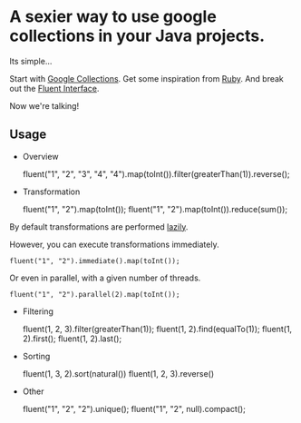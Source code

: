 # A sexier way to use google collections in your Java projects.

Its simple...

Start with [Google Collections](http://code.google.com/p/google-collections/).
Get some inspiration from [Ruby](http://ruby-doc.org/core/classes/Array.html).
And break out the [Fluent Interface](http://en.wikipedia.org/wiki/Fluent_interface).

Now we're talking!

## Usage

* Overview

	fluent("1", "2", "3", "4", "4").map(toInt()).filter(greaterThan(1)).reverse();
	
* Transformation

	fluent("1", "2").map(toInt());
	fluent("1", "2").map(toInt()).reduce(sum());
	
By default transformations are performed [lazily](http://google-collections.googlecode.com/svn/trunk/javadoc/com/google/common/collect/Lists.html#transform(java.util.List,%20com.google.common.base.Function)).

However, you can execute transformations immediately.

	fluent("1", "2").immediate().map(toInt());

Or even in parallel, with a given number of threads.
	
	fluent("1", "2").parallel(2).map(toInt());
	
* Filtering

	fluent(1, 2, 3).filter(greaterThan(1));
	fluent(1, 2).find(equalTo(1)); 
	fluent(1, 2).first(); 
	fluent(1, 2).last(); 
	
* Sorting

	fluent(1, 3, 2).sort(natural())
	fluent(1, 2, 3).reverse()
	
* Other

	fluent("1", "2", "2").unique();
	fluent("1", "2", null).compact();
